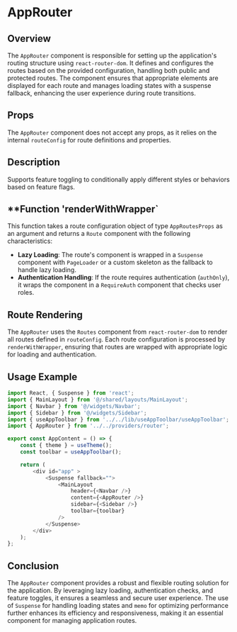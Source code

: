# AppRouter 

## Overview
The `AppRouter` component is responsible for setting up the application's routing structure using `react-router-dom`. 
It defines and configures the routes based on the provided configuration, handling both public and protected routes. 
The component ensures that appropriate elements are displayed for each route and manages loading states with a suspense fallback, enhancing the user experience during route transitions.


## Props
The `AppRouter` component does not accept any props, as it relies on the internal `routeConfig` for route definitions and properties.

## Description 
Supports feature toggling to conditionally apply different styles or behaviors based on feature flags.

## **Function 'renderWithWrapper` 

This function takes a route configuration object of type `AppRoutesProps` as an argument and returns a `Route` component with the following characteristics:

- **Lazy Loading**: The route's component is wrapped in a `Suspense` component with `PageLoader` or a custom skeleton as the fallback to handle lazy loading.
- **Authentication Handling**: If the route requires authentication (`authOnly`), it wraps the component in a `RequireAuth` component that checks user roles.


## Route Rendering
The `AppRouter` uses the `Routes` component from `react-router-dom` to render all routes defined in `routeConfig`. 
Each route configuration is processed by `renderWithWrapper`, ensuring that routes are wrapped with appropriate logic for loading and authentication.

## Usage Example
```typescript jsx
import React, { Suspense } from 'react';
import { MainLayout } from '@/shared/layouts/MainLayout';
import { Navbar } from '@/widgets/Navbar';
import { Sidebar } from '@/widgets/Sidebar';
import { useAppToolbar } from '../../lib/useAppToolbar/useAppToolbar';
import { AppRouter } from '../../providers/router';

export const AppContent = () => {
    const { theme } = useTheme();
    const toolbar = useAppToolbar();

    return (
        <div id="app" >
            <Suspense fallback="">
                <MainLayout
                    header={<Navbar />}
                    content={<AppRouter />}
                    sidebar={<Sidebar />}
                    toolbar={toolbar}
                />
            </Suspense>
        </div>
    );
};
```

## Conclusion
The `AppRouter` component provides a robust and flexible routing solution for the application.
By leveraging lazy loading, authentication checks, and feature toggles, it ensures a seamless and secure user experience. 
The use of `Suspense` for handling loading states and `memo` for optimizing performance further enhances its efficiency and responsiveness, making it an essential component for managing application routes.
